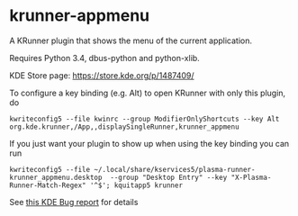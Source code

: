 # krunner-appmenu
A KRunner plugin that shows the menu of the current application.

Requires Python 3.4, dbus-python and python-xlib.

KDE Store page: https://store.kde.org/p/1487409/

To configure a key binding (e.g. Alt) to open KRunner with only this plugin, do

    kwriteconfig5 --file kwinrc --group ModifierOnlyShortcuts --key Alt org.kde.krunner,/App,,displaySingleRunner,krunner_appmenu

If you just want your plugin to show up when using the key binding you can run

    kwriteconfig5 --file ~/.local/share/kservices5/plasma-runner-krunner_appmenu.desktop  --group "Desktop Entry" --key "X-Plasma-Runner-Match-Regex" '^$'; kquitapp5 krunner
See [this KDE Bug report](https://bugs.kde.org/show_bug.cgi?id=435050) for details